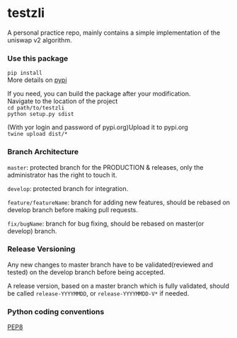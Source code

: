 # testzli 
A personal practice repo, mainly contains a simple implementation of the uniswap v2 algorithm.

### Use this package
```pip install ```  <br/>
More details on [pypi](https://pypi.org/project/testzli/)

If you need, you can build the package after your modification. <br/>
Navigate to the location of the project<br/>
```cd path/to/testzli ```  <br/>
```python setup.py sdist ``` 

(With yor login and password of pypi.org)Upload it to pypi.org<br/>
```twine upload dist/* ```  <br/>


### Branch Architecture

``master``: protected branch for the PRODUCTION & releases, only the administrator has the right to touch it. 

``develop``: protected branch for integration.

``feature/featureName``: branch for adding new features, should be rebased on develop branch before making pull requests.

``fix/bugName``: branch for bug fixing, should be rebased on master(or develop) branch.


### Release Versioning
Any new changes to master branch have to be validated(reviewed and tested) on the develop branch before being accepted.

A release version, based on a master branch which is fully validated, should be called ``release-YYYYMMDD``, or ``release-YYYYMMDD-V*`` if needed. 


### Python coding conventions
[PEP8](https://peps.python.org/pep-0008/)



